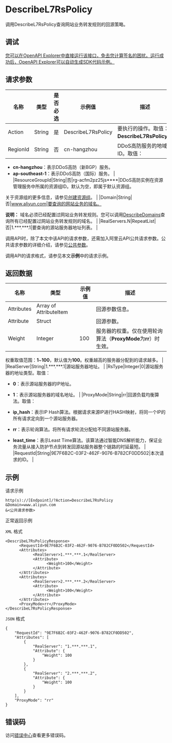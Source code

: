 # DescribeL7RsPolicy

调用DescribeL7RsPolicy查询网站业务转发规则的回源策略。

## 调试

[您可以在OpenAPI Explorer中直接运行该接口，免去您计算签名的困扰。运行成功后，OpenAPI Explorer可以自动生成SDK代码示例。](https://api.aliyun.com/#product=ddoscoo&api=DescribeL7RsPolicy&type=RPC&version=2020-01-01)

## 请求参数

|名称|类型|是否必选|示例值|描述|
|--|--|----|---|--|
|Action|String|是|DescribeL7RsPolicy|要执行的操作。取值：**DescribeL7RsPolicy**。 |
|RegionId|String|否|cn-hangzhou|DDoS高防服务的地域ID。取值：

 -   **cn-hangzhou**：表示DDoS高防（新BGP）服务。
-   **ap-southeast-1**：表示DDoS高防（国际）服务。 |
|ResourceGroupId|String|否|rg-acfm2pz25js\*\*\*\*|DDoS高防实例在资源管理服务中所属的资源组ID。默认为空，即属于默认资源组。

 关于资源组的更多信息，请参见[创建资源组](~~94485~~)。 |
|Domain|String|否|www.aliyun.com|要查询的网站业务的域名。

 **说明：** 域名必须已经配置过网站业务转发规则。您可以调用[DescribeDomains](~~91724~~)查询所有已经配置过网站业务转发规则的域名。 |
|RealServers.N|RepeatList|否|1.\*\*\*.\*\*\*.1|要查询的源站服务器地址列表。 |

调用API时，除了本文中该API的请求参数，还需加入阿里云API公共请求参数。公共请求参数的详细介绍，请参见[公共参数](~~157269~~)。

调用API的请求格式，请参见本文**示例**中的请求示例。

## 返回数据

|名称|类型|示例值|描述|
|--|--|---|--|
|Attributes|Array of AttributeItem| |回源参数信息。 |
|Attribute|Struct| |回源参数。 |
|Weight|Integer|100|服务器的权重。仅在使用轮询算法（**ProxyMode**为**rr**）时生效。

 权重取值范围：**1**~**100**，默认值为**100**。权重越高的服务器分配到的请求越多。 |
|RealServer|String|1.\*\*\*.\*\*\*.1|源站服务器地址。 |
|RsType|Integer|0|源站服务器的地址类型。取值：

 -   **0**：表示源站服务器的IP地址。
-   **1**：表示源站服务器的域名地址。 |
|ProxyMode|String|rr|回源负载均衡算法。取值：

 -   **ip\_hash**：表示IP Hash算法。根据请求来源IP进行HASH映射，将同一个IP的所有请求定向到一个源站服务器。
-   **rr**：表示轮询算法。将所有请求轮流分配给不同源站服务器。
-   **least\_time**：表示Least Time算法。该算法通过智能DNS解析能力，保证业务流量从接入防护节点到转发回源站服务器整个链路的时延最短。 |
|RequestId|String|9E7F6B2C-03F2-462F-9076-B782CF0DD502|本次请求的ID。 |

## 示例

请求示例

```
http(s)://[Endpoint]/?Action=DescribeL7RsPolicy
&Domain=www.aliyun.com
&<公共请求参数>
```

正常返回示例

`XML` 格式

```
<DescribeL7RsPolicyResponse>
	  <RequestId>9E7F6B2C-03F2-462F-9076-B782CF0DD502</RequestId>
	  <Attributes>
		    <RealServer>1.***.***.1</RealServer>
		    <Attribute>
			      <Weight>100</Weight>
		    </Attribute>
	  </Attributes>
	  <Attributes>
		    <RealServer>2.***.***.2</RealServer>
		    <Attribute>
			      <Weight>100</Weight>
		    </Attribute>
	  </Attributes>
	  <ProxyMode>rr</ProxyMode>
</DescribeL7RsPolicyResponse>
```

`JSON` 格式

```
{
	"RequestId": "9E7F6B2C-03F2-462F-9076-B782CF0DD502",
	"Attributes": [
		{
			"RealServer": "1.***.***.1",
			"Attribute": {
				"Weight": 100
			}
		},
		{
			"RealServer": "2.***.***.2",
			"Attribute": {
				"Weight": 100
			}
		}
	],
	"ProxyMode": "rr"
}
```

## 错误码

访问[错误中心](https://error-center.alibabacloud.com/status/product/ddoscoo)查看更多错误码。

